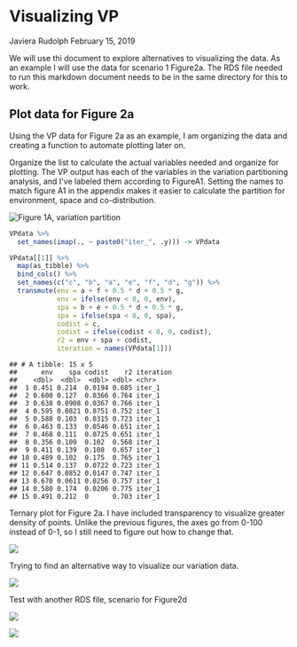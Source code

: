 Visualizing VP
================
Javiera Rudolph
February 15, 2019

We will use thi document to explore alternatives to visualizing the data. As an example I will use the data for scenario 1 Figure2a. The RDS file needed to run this markdown document needs to be in the same directory for this to work.

Plot data for Figure 2a
-----------------------

Using the VP data for Figure 2a as an example, I am organizing the data and creating a function to automate plotting later on.

Organize the list to calculate the actual variables needed and organize for plotting. The VP output has each of the variables in the variation partitioning analysis, and I've labeled them according to FigureA1. Setting the names to match figure A1 in the appendix makes it easier to calculate the partition for environment, space and co-distribution.

![Figure 1A, variation partition](figA1.png)

``` r
VPdata %>% 
  set_names(imap(., ~ paste0("iter_", .y))) -> VPdata

VPdata[[1]] %>% 
  map(as_tibble) %>%
  bind_cols() %>% 
  set_names(c("c", "b", "a", "e", "f", "d", "g")) %>% 
  transmute(env = a + f + 0.5 * d + 0.5 * g,
            env = ifelse(env < 0, 0, env),
            spa = b + e + 0.5 * d + 0.5 * g,
            spa = ifelse(spa < 0, 0, spa),
            codist = c,
            codist = ifelse(codist < 0, 0, codist),
            r2 = env + spa + codist,
            iteration = names(VPdata[1]))
```

    ## # A tibble: 15 x 5
    ##      env    spa codist    r2 iteration
    ##    <dbl>  <dbl>  <dbl> <dbl> <chr>    
    ##  1 0.451 0.214  0.0194 0.685 iter_1   
    ##  2 0.600 0.127  0.0366 0.764 iter_1   
    ##  3 0.638 0.0908 0.0367 0.766 iter_1   
    ##  4 0.595 0.0821 0.0751 0.752 iter_1   
    ##  5 0.588 0.103  0.0315 0.723 iter_1   
    ##  6 0.463 0.133  0.0546 0.651 iter_1   
    ##  7 0.468 0.111  0.0725 0.651 iter_1   
    ##  8 0.356 0.109  0.102  0.568 iter_1   
    ##  9 0.411 0.139  0.108  0.657 iter_1   
    ## 10 0.489 0.102  0.175  0.765 iter_1   
    ## 11 0.514 0.137  0.0722 0.723 iter_1   
    ## 12 0.647 0.0852 0.0147 0.747 iter_1   
    ## 13 0.670 0.0611 0.0256 0.757 iter_1   
    ## 14 0.580 0.174  0.0206 0.775 iter_1   
    ## 15 0.491 0.212  0      0.703 iter_1

Ternary plot for Figure 2a. I have included transparency to visualize greater density of points. Unlike the previous figures, the axes go from 0-100 instead of 0-1, so I still need to figure out how to change that.

![](ideasVisualizeVP_files/figure-markdown_github/Figure2aTernary-1.png)

Trying to find an alternative way to visualize our variation data.

![](ideasVisualizeVP_files/figure-markdown_github/alternPlot-1.png)

Test with another RDS file, scenario for Figure2d

![](ideasVisualizeVP_files/figure-markdown_github/Fig2dTest-1.png)

![](ideasVisualizeVP_files/figure-markdown_github/unnamed-chunk-1-1.png)
